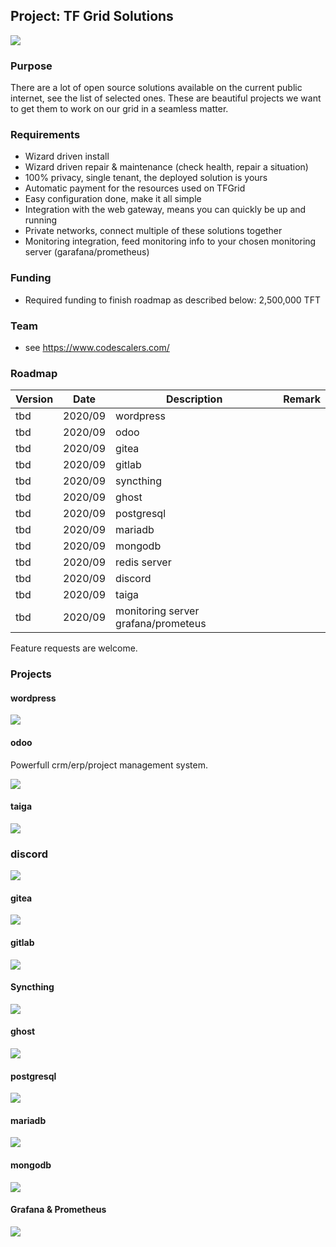 ## Project: TF Grid Solutions

![](cap2layer.png)

### Purpose

There are a lot of open source solutions available on the current public internet, see the list of selected ones.
These are beautiful projects we want to get them to work on our grid in a seamless matter.

### Requirements

- Wizard driven install
- Wizard driven repair & maintenance (check health, repair a situation)
- 100% privacy, single tenant, the deployed solution is yours
- Automatic payment for the resources used on TFGrid
- Easy configuration done, make it all simple
- Integration with the web gateway, means you can quickly be up and running
- Private networks, connect multiple of these solutions together
- Monitoring integration, feed monitoring info to your chosen monitoring server (garafana/prometheus)

### Funding

- Required funding to finish roadmap as described below: 2,500,000 TFT

### Team

- see https://www.codescalers.com/

### Roadmap

| Version         | Date   | Description | Remark |
|:-------------|--------|-------------|-----------------|
| tbd |  2020/09 | wordpress |  |
| tbd |  2020/09 | odoo |  |
| tbd |  2020/09 | gitea |  |
| tbd |  2020/09 | gitlab |  |
| tbd |  2020/09 | syncthing |  |
| tbd |  2020/09 | ghost |  |
| tbd |  2020/09 | postgresql |  |
| tbd |  2020/09 | mariadb |  |
| tbd |  2020/09 | mongodb |  |
| tbd |  2020/09 | redis server |  |
| tbd |  2020/09 | discord |  |
| tbd |  2020/09 | taiga |  |
| tbd |  2020/09 | monitoring server grafana/prometeus |  |

Feature requests are welcome.

### Projects

#### wordpress

![](./img/wordpress.png)

#### odoo

Powerfull crm/erp/project management system.

![](./img/odoo.png)

#### taiga

![](./img/taiga.png)

### discord

![](./img/discord.png)

#### gitea

![](./img/gitea.png)

#### gitlab

![](./img/gitlab.png)

#### Syncthing

![](./img/synchting.png)

#### ghost

![](./img/ghost.png)

#### postgresql

![](./img/postgresql.png)

#### mariadb

![](./img/mariadb.png)

#### mongodb

![](https://www.viafirma.com/blog-xnoccio/wp-content/uploads/sites/3/2017/12/MongoDB.jpeg)

#### Grafana & Prometheus

![](https://miro.medium.com/max/3694/1*KimwgjULRZzONpjGFH1sTA.png)
